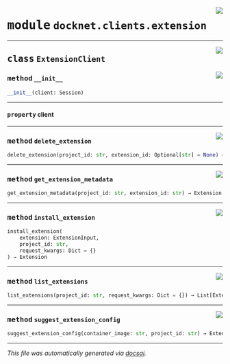 <!-- markdownlint-disable -->

<a href="https://github.com/khulnasoft/docknet/blob/main/backend/src/docknet/clients/extension.py#L0"><img align="right" style="float:right;" src="https://img.shields.io/badge/-source-cccccc?style=flat-square"></a>

# <kbd>module</kbd> `docknet.clients.extension`






---

<a href="https://github.com/khulnasoft/docknet/blob/main/backend/src/docknet/clients/extension.py#L11"><img align="right" style="float:right;" src="https://img.shields.io/badge/-source-cccccc?style=flat-square"></a>

## <kbd>class</kbd> `ExtensionClient`




<a href="https://github.com/khulnasoft/docknet/blob/main/backend/src/docknet/clients/extension.py#L12"><img align="right" style="float:right;" src="https://img.shields.io/badge/-source-cccccc?style=flat-square"></a>

### <kbd>method</kbd> `__init__`

```python
__init__(client: Session)
```






---

#### <kbd>property</kbd> client







---

<a href="https://github.com/khulnasoft/docknet/blob/main/backend/src/docknet/clients/extension.py#L39"><img align="right" style="float:right;" src="https://img.shields.io/badge/-source-cccccc?style=flat-square"></a>

### <kbd>method</kbd> `delete_extension`

```python
delete_extension(project_id: str, extension_id: Optional[str] = None) → None
```





---

<a href="https://github.com/khulnasoft/docknet/blob/main/backend/src/docknet/clients/extension.py#L51"><img align="right" style="float:right;" src="https://img.shields.io/badge/-source-cccccc?style=flat-square"></a>

### <kbd>method</kbd> `get_extension_metadata`

```python
get_extension_metadata(project_id: str, extension_id: str) → Extension
```





---

<a href="https://github.com/khulnasoft/docknet/blob/main/backend/src/docknet/clients/extension.py#L28"><img align="right" style="float:right;" src="https://img.shields.io/badge/-source-cccccc?style=flat-square"></a>

### <kbd>method</kbd> `install_extension`

```python
install_extension(
    extension: ExtensionInput,
    project_id: str,
    request_kwargs: Dict = {}
) → Extension
```





---

<a href="https://github.com/khulnasoft/docknet/blob/main/backend/src/docknet/clients/extension.py#L19"><img align="right" style="float:right;" src="https://img.shields.io/badge/-source-cccccc?style=flat-square"></a>

### <kbd>method</kbd> `list_extensions`

```python
list_extensions(project_id: str, request_kwargs: Dict = {}) → List[Extension]
```





---

<a href="https://github.com/khulnasoft/docknet/blob/main/backend/src/docknet/clients/extension.py#L44"><img align="right" style="float:right;" src="https://img.shields.io/badge/-source-cccccc?style=flat-square"></a>

### <kbd>method</kbd> `suggest_extension_config`

```python
suggest_extension_config(container_image: str, project_id: str) → ExtensionInput
```








---

_This file was automatically generated via [docsai](https://github.com/khulnasoft/docsai)._

